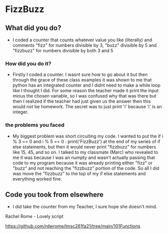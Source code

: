 #           FizzBuzz

## What did you do?
-  I coded a counter that counts whatever value you like (literally) and comments "fizz" for numbers divisible by 3, "buzz" divisible by 5 and "fizzbuzz" for numbers divisible by both 3 and 5
### How did you do it?
- Firstly I coded a counter. I wasnt sure how to go about it but then through the grace of these class examples it was shown to me that python has an integrated counter and I didnt need to make a while loop like I thought I did. For some reason the teacher made it print the input minus the chosen variable, so I was confused why that was there but then I realized if the teacher had just given us the answer then this would not be homework. The secret was to just print 'i' because 'i' is an integer.
### the problems you faced
- My biggest problem was short circuiting my code. I wanted to put the if i % 3 == 0 and i % 5 == 0 : print('FizzBuzz') at the end of my series of if else statements, but then it would never print "fizzbuzz" for numbers like 15, 45, and so on. I talked to my classmate (Marc) who revealed to me it was because I was an numpty and wasn't actually passing that code to my program because it was already printing either "fizz" or "buzz" and not reaching the "fizzbuzz" portion of the code. So all I did was move the "fizzbuzz" to the top of my if else statements and everything worked fine.
## Code you took from elsewhere
- I did take the counter from my Teacher, I sure hope she doesn't mind.

Rachel Rome - Lovely script

https://github.com/rdwrome/lmsc261fa21/tree/main/101Functions
